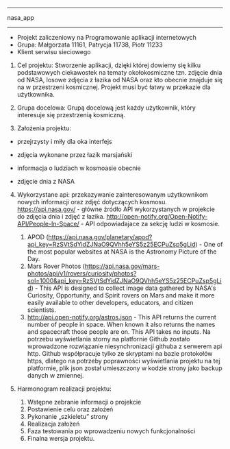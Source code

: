 ********
nasa_app
********

* Projekt zaliczeniowy na Programowanie aplikacji internetowych
* Grupa: Małgorzata 11161, Patrycja 11738, Piotr 11233
* Klient serwisu sieciowego

1. Cel projektu: Stworzenie aplikacji, dzięki której dowiemy się kilku podstawowych ciekawostek na tematy okołokosmiczne tzn. zdjęcie dnia od NASA, losowe zdjęcia z łazika od NASA oraz kto obecnie znajduje się na w przestrzeni kosmicznej. Projekt musi być łatwy w przekazie dla użytkownika. 



2. Grupa docelowa: Grupą docelową jest każdy użytkownik, który interesuje się przestrzenią kosmiczną.  
 

3. Założenia projektu: 

- przejrzysty i miły dla oka interfejs 

- zdjęcia wykonane przez łazik marsjański  

- informacja o ludziach w kosmoasie obecnie 

- zdjęcie dnia z NASA 

 
4. Wykorzystane api: przekazywanie zainteresowanym użytkownikom nowych informacji oraz zdjęć dotyczących kosmosu.
 https://api.nasa.gov/ - główne źródło API wykorzystanych w projekcie do zdjęcia dnia i zdjęć z łazika.
 http://open-notify.org/Open-Notify-API/People-In-Space/ - API odpowiadajace za sekcję ludzi w kosmosie.
   1. APOD (https://api.nasa.gov/planetary/apod?api_key=RzSVtSdYidZJNaO9QVhh5eYS5z25ECPuZsp5gLid) - One of the most popular websites at NASA is the Astronomy Picture of the Day. 
   2. Mars Rover Photos (https://api.nasa.gov/mars-photos/api/v1/rovers/curiosity/photos?sol=1000&api_key=RzSVtSdYidZJNaO9QVhh5eYS5z25ECPuZsp5gLid) - This API is designed to collect image data gathered by NASA's Curiosity, Opportunity, and Spirit rovers on Mars and make it more easily available to other developers, educators, and citizen scientists.
   3. http://api.open-notify.org/astros.json - This API returns the current number of people in space. When known it also returns the names and spacecraft those people are on. This API takes no inputs.
Na potrzebu wyświetlania storny na platfornie Github zostało wprowadzone rozwiązanie niesynchronizacji githuba z serwerem api http. Github współpracuje tylko ze skryptami na bazie protokołów https, dlatego na potrzeby poprawności wyświetlania projektu na tej platformie, plik json został umieszczony w kodzie strony jako backup danych w zmiennej.
   


5. Harmonogram realizacji projektu: 
   1. Wstępne zebranie informacji o projekcie 
   2. Postawienie celu oraz założeń 
   3. Pykonanie „szkieletu” strony 
   4. Realizacja założeń 
   5. Faza testowania po wprowadzeniu nowych funkcjonalności
   6. Finalna wersja projektu. 
